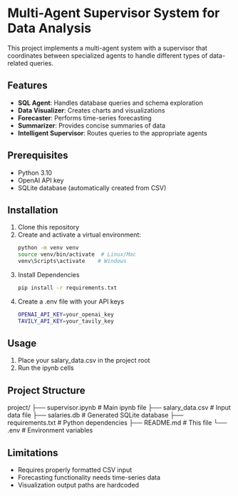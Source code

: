 # Multi-Agent Supervisor System for Data Analysis

This project implements a multi-agent system with a supervisor that coordinates between specialized agents to handle different types of data-related queries.

## Features

- **SQL Agent**: Handles database queries and schema exploration
- **Data Visualizer**: Creates charts and visualizations
- **Forecaster**: Performs time-series forecasting
- **Summarizer**: Provides concise summaries of data
- **Intelligent Supervisor**: Routes queries to the appropriate agents

## Prerequisites

- Python 3.10
- OpenAI API key
- SQLite database (automatically created from CSV)

## Installation

1. Clone this repository
2. Create and activate a virtual environment:
   ```bash
   python -m venv venv
   source venv/bin/activate  # Linux/Mac
   venv\Scripts\activate    # Windows
3. Install Dependencies
    ```bash
    pip install -r requirements.txt
4. Create a .env file with your API keys
    ```bash
    OPENAI_API_KEY=your_openai_key
    TAVILY_API_KEY=your_tavily_key

## Usage

1. Place your salary_data.csv in the project root
2. Run the ipynb cells

## Project Structure

project/
├── supervisor.ipynb       # Main ipynb file
├── salary_data.csv        # Input data file
├── salaries.db            # Generated SQLite database
├── requirements.txt       # Python dependencies
├── README.md              # This file
└── .env                   # Environment variables

## Limitations

* Requires properly formatted CSV input
* Forecasting functionality needs time-series data
* Visualization output paths are hardcoded